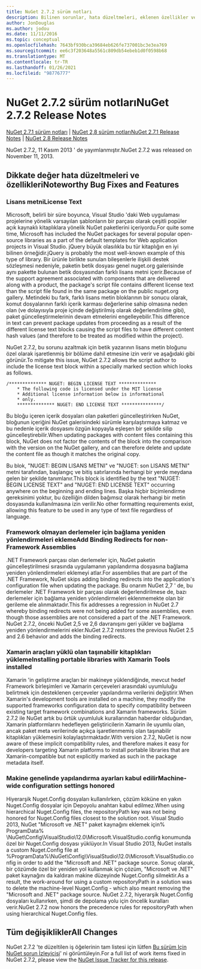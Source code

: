 ```yaml
---
title: NuGet 2.7.2 sürüm notları
description: Bilinen sorunlar, hata düzeltmeleri, eklenen özellikler ve CCR 'ler dahil olmak üzere NuGet 2.7.2 için sürüm notları.
author: JonDouglas
ms.author: jodou
ms.date: 11/11/2016
ms.topic: conceptual
ms.openlocfilehash: 7643bf930bca39684eb626fe737001bc3e3ea769
ms.sourcegitcommit: ee6c3f203648a5561c809db54ebeb1d0f0598b68
ms.translationtype: MT
ms.contentlocale: tr-TR
ms.lasthandoff: 01/26/2021
ms.locfileid: "98776777"
---
```

# <a name="nuget-272-release-notes"></a><span data-ttu-id="50394-103">NuGet 2.7.2 sürüm notları</span><span class="sxs-lookup"><span data-stu-id="50394-103">NuGet 2.7.2 Release Notes</span></span>

<span data-ttu-id="50394-104">[NuGet 2.7.1 sürüm notları](../release-notes/nuget-2.7.1.md)  |  [NuGet 2,8 sürüm notları](../release-notes/nuget-2.8.md)</span><span class="sxs-lookup"><span data-stu-id="50394-104">[NuGet 2.7.1 Release Notes](../release-notes/nuget-2.7.1.md) | [NuGet 2.8 Release Notes](../release-notes/nuget-2.8.md)</span></span>

<span data-ttu-id="50394-105">NuGet 2.7.2, 11 Kasım 2013 ' de yayımlanmıştır.</span><span class="sxs-lookup"><span data-stu-id="50394-105">NuGet 2.7.2 was released on November 11, 2013.</span></span>

## <a name="noteworthy-bug-fixes-and-features"></a><span data-ttu-id="50394-106">Dikkate değer hata düzeltmeleri ve özellikleri</span><span class="sxs-lookup"><span data-stu-id="50394-106">Noteworthy Bug Fixes and Features</span></span>

### <a name="license-text"></a><span data-ttu-id="50394-107">Lisans metni</span><span class="sxs-lookup"><span data-stu-id="50394-107">License Text</span></span>
<span data-ttu-id="50394-108">Microsoft, belirli bir süre boyunca, Visual Studio 'daki Web uygulaması projelerine yönelik varsayılan şablonların bir parçası olarak çeşitli popüler açık kaynaklı kitaplıklara yönelik NuGet paketlerini içeriyordu.</span><span class="sxs-lookup"><span data-stu-id="50394-108">For quite some time, Microsoft has included the NuGet packages for several popular open-source libraries as a part of the default templates for Web application projects in Visual Studio.</span></span> <span data-ttu-id="50394-109">jQuery büyük olasılıkla bu tür kitaplığın en iyi bilinen örneğidir.</span><span class="sxs-lookup"><span data-stu-id="50394-109">jQuery is probably the most well-known example of this type of library.</span></span> <span data-ttu-id="50394-110">Bir ürünle birlikte sunulan bileşenlerle ilişkili destek sözleşmesi nedeniyle, paketin betik dosyası genel nuget.org galerisinde aynı pakette bulunan betik dosyasından farklı lisans metni içerir.</span><span class="sxs-lookup"><span data-stu-id="50394-110">Because of the support agreement associated with components that are delivered along with a product, the package's script file contains different license text than the script file found in the same package on the public nuget.org gallery.</span></span> <span data-ttu-id="50394-111">Metindeki bu fark, farklı lisans metin bloklarının bir sonucu olarak, komut dosyalarının farklı içerik karması değerlerine sahip olmasına neden olan (ve dolayısıyla proje içinde değiştirilmiş olarak değerlendirilme gibi), paket güncelleştirmelerinin devam etmelerini engelleyebilir.</span><span class="sxs-lookup"><span data-stu-id="50394-111">This difference in text can prevent package updates from proceeding as a result of the different license text blocks causing the script files to have different content hash values (and therefore to be treated as modified within the project).</span></span>

<span data-ttu-id="50394-112">NuGet 2.7.2, bu sorunu azaltmak için betik yazarının lisans metin bloğunu özel olarak işaretlenmiş bir bölüme dahil etmesine izin verir ve aşağıdaki gibi görünür.</span><span class="sxs-lookup"><span data-stu-id="50394-112">To mitigate this issue, NuGet 2.7.2 allows the script author to include the license text block within a specially marked section which looks as follows.</span></span>

```
/************** NUGET: BEGIN LICENSE TEXT **************
    * The following code is licensed under the MIT license
    * Additional license information below is informational
    * only.
    ************** NUGET: END LICENSE TEXT ***************/
```

<span data-ttu-id="50394-113">Bu bloğu içeren içerik dosyaları olan paketleri güncelleştirirken NuGet, bloğunun içeriğini NuGet galerisindeki sürümle karşılaştırmaya katmaz ve bu nedenle içerik dosyasını özgün kopyayla eşleşen bir şekilde silip güncelleştirebilir.</span><span class="sxs-lookup"><span data-stu-id="50394-113">When updating packages with content files containing this block, NuGet does not factor the contents of the block into the comparison with the version on the NuGet gallery, and can therefore delete and update the content file as though it matches the original copy.</span></span>

<span data-ttu-id="50394-114">Bu blok, "NUGET: BEGIN LISANS METNI" ve "NUGET: son LISANS METNI" metni tarafından, başlangıç ve bitiş satırlarında herhangi bir yerde meydana gelen bir şekilde tanımlanır.</span><span class="sxs-lookup"><span data-stu-id="50394-114">This block is identified by the text "NUGET: BEGIN LICENSE TEXT" and "NUGET: END LICENSE TEXT" occurring anywhere on the beginning and ending lines.</span></span>  <span data-ttu-id="50394-115">Başka hiçbir biçimlendirme gereksinimi yoktur, bu özelliğin dilden bağımsız olarak herhangi bir metin dosyasında kullanılmasına izin verilir.</span><span class="sxs-lookup"><span data-stu-id="50394-115">No other formatting requirements exist, allowing this feature to be used in any type of text file regardless of language.</span></span>

### <a name="add-binding-redirects-for-non-framework-assemblies"></a><span data-ttu-id="50394-116">Framework olmayan derlemeler için bağlama yeniden yönlendirmeleri ekleme</span><span class="sxs-lookup"><span data-stu-id="50394-116">Add Binding Redirects for non-Framework Assemblies</span></span>
<span data-ttu-id="50394-117">.NET Framework parçası olan derlemeler için, NuGet paketin güncelleştirilmesi sırasında uygulamanın yapılandırma dosyasına bağlama yeniden yönlendirmeleri eklemeyi atlar.</span><span class="sxs-lookup"><span data-stu-id="50394-117">For assemblies that are part of the .NET Framework, NuGet skips adding binding redirects into the application's configuration file when updating the package.</span></span> <span data-ttu-id="50394-118">Bu onarım NuGet 2,7 ' de, bu derlemeler .NET Framework bir parçası olarak değerlendirilmese de, bazı derlemeler için bağlama yeniden yönlendirmeleri eklenmemekte olan bir gerileme ele alınmaktadır.</span><span class="sxs-lookup"><span data-stu-id="50394-118">This fix addresses a regression in NuGet 2.7 whereby binding redirects were not being added for some assemblies, even though those assemblies are not considered a part of the .NET Framework.</span></span> <span data-ttu-id="50394-119">NuGet 2.7.2, önceki NuGet 2,5 ve 2,6 davranışını geri yükler ve bağlama yeniden yönlendirmelerini ekler.</span><span class="sxs-lookup"><span data-stu-id="50394-119">NuGet 2.7.2 restores the previous NuGet 2.5 and 2.6 behavior and adds the binding redirects.</span></span>

### <a name="installing-portable-libraries-with-xamarin-tools-installed"></a><span data-ttu-id="50394-120">Xamarin araçları yüklü olan taşınabilir kitaplıkları yükleme</span><span class="sxs-lookup"><span data-stu-id="50394-120">Installing portable libraries with Xamarin Tools installed</span></span>
<span data-ttu-id="50394-121">Xamarin 'in geliştirme araçları bir makineye yüklendiğinde, mevcut hedef Framework birleşimleri ve Xamarin çerçeveleri arasındaki uyumluluğu belirtmek için desteklenen çerçeveler yapılandırma verilerini değiştirir.</span><span class="sxs-lookup"><span data-stu-id="50394-121">When Xamarin's development tools are installed on a machine, they modify the supported frameworks configuration data to specify compatibility between existing target framework combinations and Xamarin frameworks.</span></span> <span data-ttu-id="50394-122">Sürüm 2.7.2 ile NuGet artık bu örtük uyumluluk kurallarından haberdar olduğundan, Xamarin platformlarını hedefleyen geliştiricilerin Xamarin ile uyumlu olan, ancak paket meta verilerinde açıkça işaretlenmemiş olan taşınabilir kitaplıkları yüklemesini kolaylaştırmaktadır.</span><span class="sxs-lookup"><span data-stu-id="50394-122">With version 2.7.2, NuGet is now aware of these implicit compatibility rules, and therefore makes it easy for developers targeting Xamarin platforms to install portable libraries that are Xamarin-compatible but not explicitly marked as such in the package metadata itself.</span></span>

### <a name="machine-wide-configuration-settings-honored"></a><span data-ttu-id="50394-123">Makine genelinde yapılandırma ayarları kabul edilir</span><span class="sxs-lookup"><span data-stu-id="50394-123">Machine-wide configuration settings honored</span></span>
<span data-ttu-id="50394-124">Hiyerarşik Nuget.Config dosyaları kullanılırken, çözüm köküne en yakın Nuget.Config dosyalar için Depoyolu anahtarı kabul edilmez.</span><span class="sxs-lookup"><span data-stu-id="50394-124">When using hierarchical Nuget.Config files, the repositoryPath key was not being honored for Nuget.Config files closest to the solution root.</span></span> <span data-ttu-id="50394-125">Visual Studio 2013, NuGet "Microsoft ve .NET" paket kaynağını eklemek için% ProgramData% \NuGet\Config\VisualStudio\12.0\Microsoft.VisualStudio.config konumunda özel bir Nuget.Config dosyası yüklüyor.</span><span class="sxs-lookup"><span data-stu-id="50394-125">In Visual Studio 2013, NuGet installs a custom Nuget.Config file at %ProgramData%\NuGet\Config\VisualStudio\12.0\Microsoft.VisualStudio.config in order to add the "Microsoft and .NET" package source.</span></span> <span data-ttu-id="50394-126">Sonuç olarak, bir çözümde özel bir yeniden yol kullanmak için çözüm, "Microsoft ve .NET" paket kaynağını da kaldıran makine düzeyinde Nuget.Config silmektir.</span><span class="sxs-lookup"><span data-stu-id="50394-126">As a result, the work-around for using a custom repositoryPath in a solution was to delete the machine-level Nuget.Config - which also meant removing the "Microsoft and .NET" package source.</span></span> <span data-ttu-id="50394-127">NuGet 2.7.2, hiyerarşik Nuget.Config dosyaları kullanırken, şimdi de depolama yolu için öncelik kuralları verir.</span><span class="sxs-lookup"><span data-stu-id="50394-127">NuGet 2.7.2 now honors the precedence rules for repositoryPath when using hierarchical Nuget.Config files.</span></span>

## <a name="all-changes"></a><span data-ttu-id="50394-128">Tüm değişiklikler</span><span class="sxs-lookup"><span data-stu-id="50394-128">All Changes</span></span>
<span data-ttu-id="50394-129">NuGet 2.7.2 'te düzeltilen iş öğelerinin tam listesi için lütfen [Bu sürüm Için NuGet sorun İzleyicisi](https://nuget.codeplex.com/workitem/list/advanced?keyword=&status=All&type=All&priority=All&release=NuGet%202.7.2&assignedTo=All&component=All&sortField=LastUpdatedDate&sortDirection=Descending&page=0&reasonClosed=Fixed)' ni görüntüleyin.</span><span class="sxs-lookup"><span data-stu-id="50394-129">For a full list of work items fixed in NuGet 2.7.2, please view the [NuGet Issue Tracker for this release](https://nuget.codeplex.com/workitem/list/advanced?keyword=&status=All&type=All&priority=All&release=NuGet%202.7.2&assignedTo=All&component=All&sortField=LastUpdatedDate&sortDirection=Descending&page=0&reasonClosed=Fixed).</span></span>
